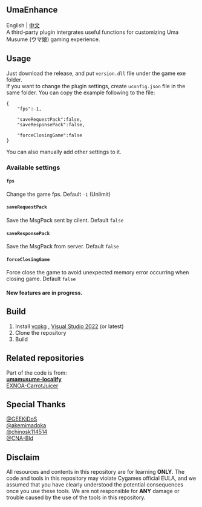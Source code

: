 ## UmaEnhance
English | [中文](README_zh.md)  
A third-party plugin intergrates useful functions for customizing Uma Musume (ウマ娘) gaming experience. 
## Usage
Just download the release, and put `version.dll` file under the game exe folder.  
If you want to change the plugin settings, create `uconfig.json` file in the same folder. You can copy the example following to the file:  
```
{
    "fps":-1,

    "saveRequestPack":false,
    "saveResponsePack":false,
    
    "forceClosingGame":false
}
```
You can also manually add other settings to it.  
### Available settings
#### `fps`
Change the game fps. Default `-1` (Unlimit)  
#### `saveRequestPack`
Save the MsgPack sent by cilent. Default `false`  
#### `saveResponsePack`
Save the MsgPack from server. Default `false`  
#### `forceClosingGame`
Force close the game to avoid unexpected memory error occurring when closing game. Default `false`
#### New features are in progress.
## Build
1. Install [vcpkg](vcpkg.io) , [Visual Studio 2022](https://visualstudio.microsoft.com/) (or latest)
2. Clone the repository
3. Build
## Related repositories   
Part of the code is from:  
**[umamusume-localify](https://github.com/GEEKiDoS/umamusume-localify)**   
[EXNOA-CarrotJuicer](https://github.com/CNA-Bld/EXNOA-CarrotJuicer)    

## Special Thanks
[@GEEKiDoS](https://github.com/GEEKiDoS)  
[@akemimadoka](https://github.com/akemimadoka)  
[@chinosk114514](https://github.com/chinosk114514)  
[@CNA-Bld](https://github.com/CNA-Bld)  

## Disclaim
All resources and contents in this repository are for learning **ONLY**. The code and tools in this repository may violate Cygames official EULA, and we assumed that you have clearly understood the potential consequences once you use these tools. We are not responsible for **ANY** damage or trouble caused by the use of the tools in this repository.
